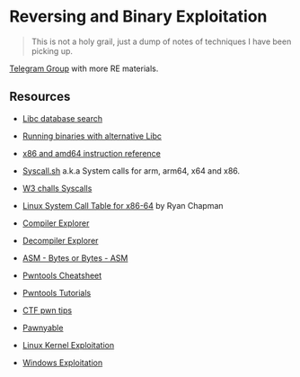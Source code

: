 # Reversing and Binary Exploitation

> This is not a holy grail, just a dump of notes of techniques I have been picking up.

[Telegram Group](https://t.me/+UiasAjzWBUgHZ9Rb) with more RE materials.

## Resources

- [Libc database search](https://libc.blukat.me/)

- [Running binaries with alternative Libc](https://www.reddit.com/r/ExploitDev/comments/i4lwaw/comment/g0j3kl1/)
- [x86 and amd64 instruction reference](https://www.felixcloutier.com/x86/)

- [Syscall.sh](https://syscall.sh/about) a.k.a System calls for arm, arm64, x64 and x86.
- [W3 challs Syscalls](https://syscalls.w3challs.com/)
- [Linux System Call Table for x86-64](https://blog.rchapman.org/posts/Linux_System_Call_Table_for_x86_64/) by Ryan Chapman

- [Compiler Explorer](https://godbolt.org/)
- [Decompiler Explorer](https://dogbolt.org/)
- [ASM - Bytes or Bytes - ASM](https://disasm.pro/)

- [Pwntools Cheatsheet](https://gist.github.com/anvbis/64907e4f90974c4bdd930baeb705dedf)
- [Pwntools Tutorials](https://github.com/Gallopsled/pwntools-tutorial)
- [CTF pwn tips](https://github.com/Naetw/CTF-pwn-tips)

- [Pawnyable](https://pawnyable.cafe/)
- [Linux Kernel Exploitation](https://github.com/xairy/linux-kernel-exploitation)
- [Windows Exploitation](https://github.com/yeyintminthuhtut/Awesome-Advanced-Windows-Exploitation-References)
